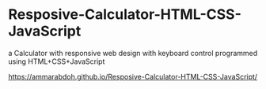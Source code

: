 # Resposive-Calculator-HTML-CSS-JavaScript
a Calculator with responsive web design with keyboard control programmed using HTML+CSS+JavaScript 

https://ammarabdoh.github.io/Resposive-Calculator-HTML-CSS-JavaScript/
